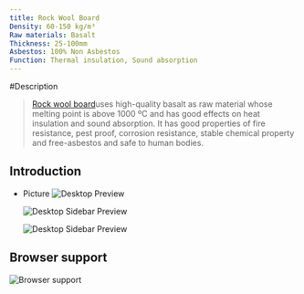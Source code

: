 ```yaml
---
title: Rock Wool Board
Density: 60-150 kg/m³
Raw materials: Basalt
Thickness: 25-100mm
Asbestos: 100% Non Asbestos
Function: Thermal insulation, Sound absorption
---
```

#Description
> [Rock wool board](http://www.rosewoolinsulation.com/products/rock-wool/rock-wool-board.html)uses high-quality basalt as raw material whose melting point is above 1000 ºC and has good effects on heat insulation and sound absorption. It has good properties of fire resistance, pest proof, corrosion resistance, stable chemical property and free-asbestos and safe to human bodies.


## Introduction

* Picture
  ![Desktop Preview](http://www.rosewoolinsulation.com/d/pic/products/7.rock-wool/rock-wool2600.png)

  ![Desktop Sidebar Preview](http://www.rosewoolinsulation.com/d/pic/products/7.rock-wool/rock-wool3600.png)

  ![Desktop Sidebar Preview](http://www.rosewoolinsulation.com/d/pic/products/7.rock-wool/rock-wool1600.png)








## Browser support

![Browser support](http://iissnan.com/nexus/next/browser-support.png)
